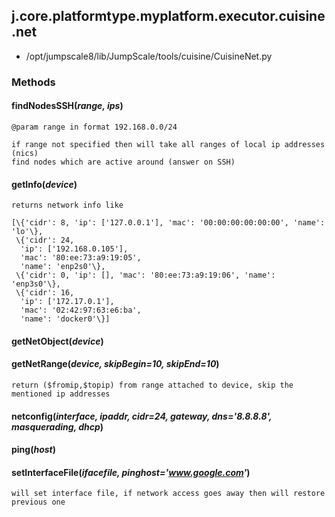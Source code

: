 <!-- toc -->
## j.core.platformtype.myplatform.executor.cuisine.net

- /opt/jumpscale8/lib/JumpScale/tools/cuisine/CuisineNet.py

### Methods

#### findNodesSSH(*range, ips*) 

```
@param range in format 192.168.0.0/24

if range not specified then will take all ranges of local ip addresses (nics)
find nodes which are active around (answer on SSH)

```

#### getInfo(*device*) 

```
returns network info like

[\{'cidr': 8, 'ip': ['127.0.0.1'], 'mac': '00:00:00:00:00:00', 'name': 'lo'\},
 \{'cidr': 24,
  'ip': ['192.168.0.105'],
  'mac': '80:ee:73:a9:19:05',
  'name': 'enp2s0'\},
 \{'cidr': 0, 'ip': [], 'mac': '80:ee:73:a9:19:06', 'name': 'enp3s0'\},
 \{'cidr': 16,
  'ip': ['172.17.0.1'],
  'mac': '02:42:97:63:e6:ba',
  'name': 'docker0'\}]

```

#### getNetObject(*device*) 

#### getNetRange(*device, skipBegin=10, skipEnd=10*) 

```
return ($fromip,$topip) from range attached to device, skip the mentioned ip addresses

```

#### netconfig(*interface, ipaddr, cidr=24, gateway, dns='8.8.8.8', masquerading, dhcp*) 

#### ping(*host*) 

#### setInterfaceFile(*ifacefile, pinghost='www.google.com'*) 

```
will set interface file, if network access goes away then will restore previous one

```

